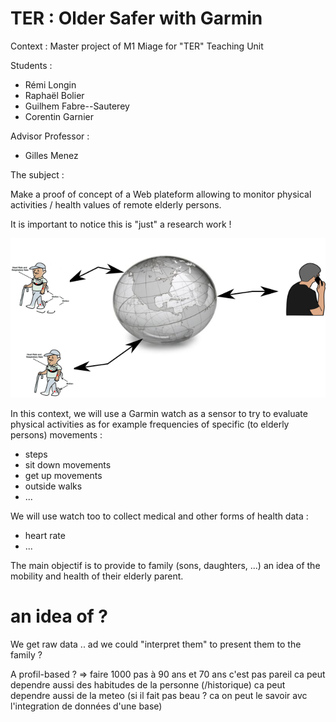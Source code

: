 # TER : Older Safer with Garmin

Context : Master project of M1 Miage for "TER" Teaching Unit

Students :
- Rémi Longin
- Raphaël Bolier
- Guilhem Fabre--Sauterey
- Corentin Garnier

Advisor Professor :
- Gilles Menez


The subject : 

Make a proof of concept of a Web plateform allowing to monitor
physical activities / health values of remote elderly persons.

It is important to notice this is "just" a research work !

![remote](LeCoindeGM/sp1.png)

In this context, we will use a Garmin watch as a sensor to try to
evaluate physical activities as for example frequencies of specific
(to elderly persons) movements :

* steps
* sit down movements
* get up movements
* outside walks
* ...

We will use watch too to collect medical and other forms of health
data :

* heart rate
* ...

The main objectif is to provide to family (sons, daughters, ...) an
idea of the mobility and health of their elderly parent.

# an idea of ?

We get raw data .. ad we could "interpret them" to present them to the
family ?

A profil-based ? => faire  1000 pas à 90 ans et 70 ans c'est pas pareil 
ca peut dependre aussi des habitudes de la personne (/historique)
ca peut dependre aussi de la meteo (si il fait pas beau ? ca on peut
le savoir avc l'integration de données d'une base)

